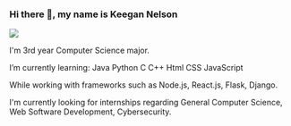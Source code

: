 ### Hi there 👋, my name is Keegan Nelson
![](https://arturssmirnovs.github.io/github-profile-readme-generator/images/banner.png)

I'm 3rd year Computer Science major. 

I’m currently learning:
Java 
Python 
C
C++
Html 
CSS 
JavaScript 

While working with frameworks such as Node.js, React.js, Flask, Django. 

I'm currently looking for internships regarding General Computer Science, Web Software Development, Cybersecurity. 






<!---
Keegan-Nelson/Keegan-Nelson is a ✨ special ✨ repository because its `README.md` (this file) appears on your GitHub profile.
You can click the Preview link to take a look at your changes.
--->
